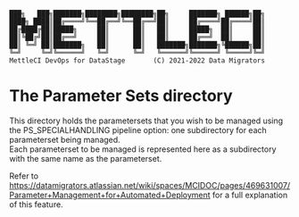     
    ███╗   ███╗███████╗████████╗████████╗██╗     ███████╗ ██████╗██╗
    ████╗ ████║██╔════╝╚══██╔══╝╚══██╔══╝██║     ██╔════╝██╔════╝██║
    ██╔████╔██║█████╗     ██║      ██║   ██║     █████╗  ██║     ██║
    ██║╚██╔╝██║██╔══╝     ██║      ██║   ██║     ██╔══╝  ██║     ██║
    ██║ ╚═╝ ██║███████╗   ██║      ██║   ███████╗███████╗╚██████╗██║
    ╚═╝     ╚═╝╚══════╝   ╚═╝      ╚═╝   ╚══════╝╚══════╝ ╚═════╝╚═╝
    MettleCI DevOps for DataStage       (C) 2021-2022 Data Migrators

# The Parameter Sets directory

This directory holds the parametersets that you wish to be managed using the PS_SPECIALHANDLING pipeline option: one subdirectory 
for each parameterset being managed.  
Each parameterset to be managed is represented here as a subdirectory with the same name as the parameterset.

Refer to https://datamigrators.atlassian.net/wiki/spaces/MCIDOC/pages/469631007/Parameter+Management+for+Automated+Deployment
for a full explanation of this feature.
